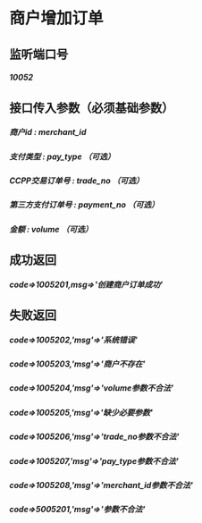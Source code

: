 # 商户增加订单
## 监听端口号
##### *10052*
## 接口传入参数（必须基础参数）
##### **商户id** : *merchant_id*
##### **支付类型** : *pay_type* （可选）
##### **CCPP交易订单号** : *trade_no* （可选）
##### **第三方支付订单号** : *payment_no* （可选）
##### **金额** : *volume* （可选）

 
## 成功返回
##### **code=>1005201,msg=>'创建商户订单成功'**

## 失败返回
##### **code=>1005202,'msg'=>'系统错误'**
##### **code=>1005203,'msg'=>'商户不存在'**
##### **code=>1005204,'msg'=>'volume参数不合法'**
##### **code=>1005205,'msg'=>'缺少必要参数'**
##### **code=>1005206,'msg'=>'trade_no参数不合法'**
##### **code=>1005207,'msg'=>'pay_type参数不合法'**
##### **code=>1005208,'msg'=>'merchant_id参数不合法'**
##### **code=>5005201,'msg'=>'参数不合法'**